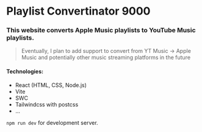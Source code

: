 # Playlist Convertinator 9000

### This website converts Apple Music playlists to YouTube Music playlists.

> Eventually, I plan to add support to convert from YT Music -> Apple Music and potentially other music streaming platforms in the future

#### Technologies:

- React (HTML, CSS, Node.js)
- Vite
- SWC
- Tailwindcss with postcss
- ...

`npm run dev` for development server.
